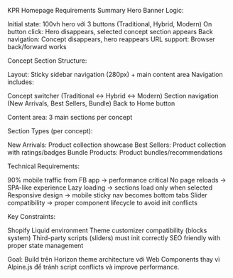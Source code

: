  KPR Homepage Requirements Summary
Hero Banner Logic:

Initial state: 100vh hero với 3 buttons (Traditional, Hybrid, Modern)
On button click: Hero disappears, selected concept section appears
Back navigation: Concept disappears, hero reappears
URL support: Browser back/forward works

Concept Section Structure:

Layout: Sticky sidebar navigation (280px) + main content area
Navigation includes:

Concept switcher (Traditional ↔ Hybrid ↔ Modern)
Section navigation (New Arrivals, Best Sellers, Bundle)
Back to Home button


Content area: 3 main sections per concept

Section Types (per concept):

New Arrivals: Product collection showcase
Best Sellers: Product collection with ratings/badges
Bundle Products: Product bundles/recommendations

Technical Requirements:

90% mobile traffic from FB app → performance critical
No page reloads → SPA-like experience
Lazy loading → sections load only when selected
Responsive design → mobile sticky nav becomes bottom tabs
Slider compatibility → proper component lifecycle to avoid init conflicts

Key Constraints:

Shopify Liquid environment
Theme customizer compatibility (blocks system)
Third-party scripts (sliders) must init correctly
SEO friendly with proper state management

Goal: Build trên Horizon theme architecture với Web Components thay vì Alpine.js để tránh script conflicts và improve performance.